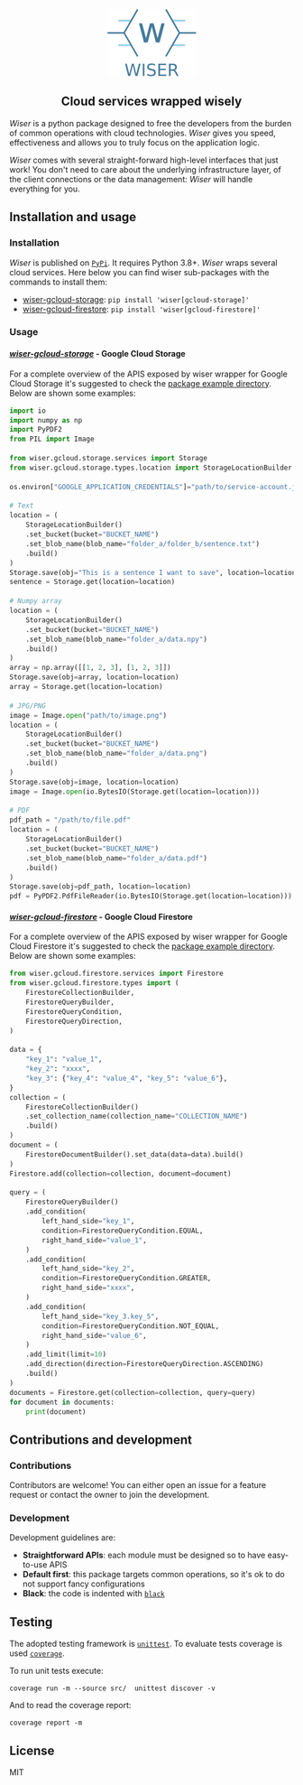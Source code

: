 <p align="center">
    <img src="https://raw.githubusercontent.com/ad-astra-tech/wiser/main/resources/logo.png" />
</p>
<h2 align="center">Cloud services wrapped wisely</h2>

_Wiser_ is a python package designed to free the developers from the burden of common operations with cloud technologies.
_Wiser_ gives you speed, effectiveness and allows you to truly focus on the application logic.

_Wiser_ comes with several straight-forward high-level interfaces that just work! You don't need to care about the 
underlying infrastructure layer, of the client connections or the data management: _Wiser_ will handle everything for you.

## Installation and usage

### Installation

_Wiser_ is published on [`PyPi`](https://pypi.org/project/wiser/). It requires Python 3.8+. _Wiser_ wraps several cloud
services. Here below you can find wiser sub-packages with the commands to install them:

* [wiser-gcloud-storage](https://github.com/ad-astra-tech/wiser-gcloud-storage): `pip install 'wiser[gcloud-storage]'`
* [wiser-gcloud-firestore](https://github.com/ad-astra-tech/wiser-gcloud-firestore): `pip install 'wiser[gcloud-firestore]'`

### Usage
#### _[wiser-gcloud-storage](https://github.com/ad-astra-tech/wiser-gcloud-storage)_ - Google Cloud Storage
For a complete overview of the APIS exposed by wiser wrapper for Google Cloud Storage it's suggested to check the 
[package example directory](https://github.com/ad-astra-tech/wiser-gcloud-storage/tree/main/examples). Below are shown 
some examples:

```python
import io
import numpy as np
import PyPDF2
from PIL import Image

from wiser.gcloud.storage.services import Storage
from wiser.gcloud.storage.types.location import StorageLocationBuilder

os.environ["GOOGLE_APPLICATION_CREDENTIALS"]="path/to/service-account.json"

# Text
location = (
    StorageLocationBuilder()
    .set_bucket(bucket="BUCKET_NAME")
    .set_blob_name(blob_name="folder_a/folder_b/sentence.txt")
    .build()
)
Storage.save(obj="This is a sentence I want to save", location=location)
sentence = Storage.get(location=location)

# Numpy array
location = (
    StorageLocationBuilder()
    .set_bucket(bucket="BUCKET_NAME")
    .set_blob_name(blob_name="folder_a/data.npy")
    .build()
)
array = np.array([[1, 2, 3], [1, 2, 3]])
Storage.save(obj=array, location=location)
array = Storage.get(location=location)

# JPG/PNG
image = Image.open("path/to/image.png")
location = (
    StorageLocationBuilder()
    .set_bucket(bucket="BUCKET_NAME")
    .set_blob_name(blob_name="folder_a/data.png")
    .build()
)
Storage.save(obj=image, location=location)
image = Image.open(io.BytesIO(Storage.get(location=location)))

# PDF
pdf_path = "/path/to/file.pdf"
location = (
    StorageLocationBuilder()
    .set_bucket(bucket="BUCKET_NAME")
    .set_blob_name(blob_name="folder_a/data.pdf")
    .build()
)
Storage.save(obj=pdf_path, location=location)
pdf = PyPDF2.PdfFileReader(io.BytesIO(Storage.get(location=location)))
```

#### _[wiser-gcloud-firestore](https://github.com/ad-astra-tech/wiser-gcloud-firestore)_ - Google Cloud Firestore
For a complete overview of the APIS exposed by wiser wrapper for Google Cloud Firestore it's suggested to check the 
[package example directory](https://github.com/ad-astra-tech/wiser-gcloud-firestore/tree/main/examples). Below are shown 
some examples:

```python
from wiser.gcloud.firestore.services import Firestore
from wiser.gcloud.firestore.types import (
    FirestoreCollectionBuilder,
    FirestoreQueryBuilder,
    FirestoreQueryCondition,
    FirestoreQueryDirection,
)

data = {
    "key_1": "value_1",
    "key_2": "xxxx",
    "key_3": {"key_4": "value_4", "key_5": "value_6"},
}
collection = (
    FirestoreCollectionBuilder()
    .set_collection_name(collection_name="COLLECTION_NAME")
    .build()
)
document = (
    FirestoreDocumentBuilder().set_data(data=data).build()
)
Firestore.add(collection=collection, document=document)

query = (
    FirestoreQueryBuilder()
    .add_condition(
        left_hand_side="key_1",
        condition=FirestoreQueryCondition.EQUAL,
        right_hand_side="value_1",
    )
    .add_condition(
        left_hand_side="key_2",
        condition=FirestoreQueryCondition.GREATER,
        right_hand_side="xxxx",
    )
    .add_condition(
        left_hand_side="key_3.key_5",
        condition=FirestoreQueryCondition.NOT_EQUAL,
        right_hand_side="value_6",
    )
    .add_limit(limit=10)
    .add_direction(direction=FirestoreQueryDirection.ASCENDING)
    .build()
)
documents = Firestore.get(collection=collection, query=query)
for document in documents:
    print(document)
```

## Contributions and development

### Contributions
Contributors are welcome! You can either open an issue for a feature request or contact the owner to join the development.

### Development
Development guidelines are:

* **Straightforward APIs**: each module must be designed so to have easy-to-use APIS
* **Default first**: this package targets common operations, so it's ok to do not support fancy configurations
* **Black**: the code is indented with [`black`](https://github.com/psf/black)

    
## Testing
The adopted testing framework is [`unittest`](https://docs.python.org/3/library/unittest.html). To evaluate tests coverage is 
used [`coverage`](https://coverage.readthedocs.io/en/6.1.2/). 

To run unit tests execute:
```shell
coverage run -m --source src/  unittest discover -v
```
And to read the coverage report:
```shell
coverage report -m
```
## License

MIT